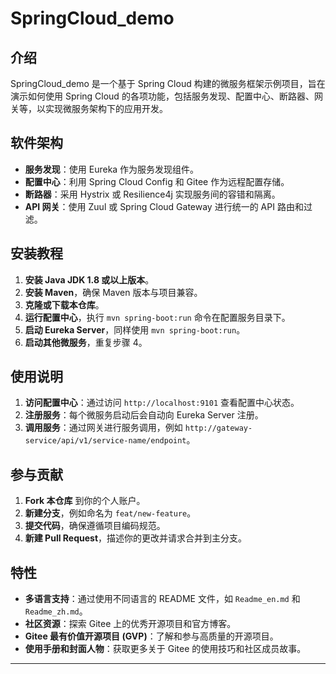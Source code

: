 # SpringCloud_demo

## 介绍
SpringCloud_demo 是一个基于 Spring Cloud 构建的微服务框架示例项目，旨在演示如何使用 Spring Cloud 的各项功能，包括服务发现、配置中心、断路器、网关等，以实现微服务架构下的应用开发。

## 软件架构
- **服务发现**：使用 Eureka 作为服务发现组件。
- **配置中心**：利用 Spring Cloud Config 和 Gitee 作为远程配置存储。
- **断路器**：采用 Hystrix 或 Resilience4j 实现服务间的容错和隔离。
- **API 网关**：使用 Zuul 或 Spring Cloud Gateway 进行统一的 API 路由和过滤。

## 安装教程

1. **安装 Java JDK 1.8 或以上版本**。
2. **安装 Maven**，确保 Maven 版本与项目兼容。
3. **克隆或下载本仓库**。
4. **运行配置中心**，执行 `mvn spring-boot:run` 命令在配置服务目录下。
5. **启动 Eureka Server**，同样使用 `mvn spring-boot:run`。
6. **启动其他微服务**，重复步骤 4。

## 使用说明

1. **访问配置中心**：通过访问 `http://localhost:9101` 查看配置中心状态。
2. **注册服务**：每个微服务启动后会自动向 Eureka Server 注册。
3. **调用服务**：通过网关进行服务调用，例如 `http://gateway-service/api/v1/service-name/endpoint`。

## 参与贡献

1. **Fork 本仓库** 到你的个人账户。
2. **新建分支**，例如命名为 `feat/new-feature`。
3. **提交代码**，确保遵循项目编码规范。
4. **新建 Pull Request**，描述你的更改并请求合并到主分支。

## 特性

- **多语言支持**：通过使用不同语言的 README 文件，如 `Readme_en.md` 和 `Readme_zh.md`。
- **社区资源**：探索 Gitee 上的优秀开源项目和官方博客。
- **Gitee 最有价值开源项目 (GVP)**：了解和参与高质量的开源项目。
- **使用手册和封面人物**：获取更多关于 Gitee 的使用技巧和社区成员故事。

---

